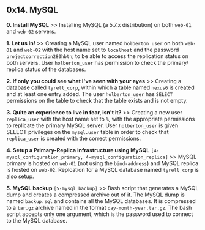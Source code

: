 ## 0x14. MySQL

**0. Install MySQL** >> Installing MySQL (a 5.7.x distribution) on both `web-01` and `web-02` servers.

**1. Let us in!** >> Creating a MySQL user named `holberton_user` on both `web-01` and `web-02` with the host name set to `localhost` and the password `projectcorrection280hbtn`; to be able to access the replication status on both servers. User `holberton_user` has permission to check the primary/ replica status of the databases.

**2. If only you could see what I've seen with your eyes** >> Creating a database called `tyrell_corp`, within which a table named `nexus6` is created and at least one entry added. The user `holberton_user` has `SELECT` permissions on the table to check that the table exists and is not empty.

**3. Quite an experience to live in fear, isn't it?** >> Creating a new user `replica_user` with the host name set to `%`, with the appropriate permissions to replicate the primary MySQL server. User `holberton_user` is given SELECT privileges on the `mysql.user` table in order to check that `replica_user` is created with the correct permissions.

**4. Setup a Primary-Replica infrastructure using MySQL** `[4-mysql_configuration_primary, 4-mysql_configuration_replica]` >> MySQL primary is hosted on `web-01` (not using the `bind-address`) and MySQL replica is hosted on `web-02`. Replcation for a MySQL database named `tyrell_corp` is also setup.

**5. MySQL backup** `[5-mysql_backup]` >> Bash script that generates a MySQL dump and creates a compressed archive out of it. The MySQL dump is named `backup.sql` and contains all the MySQL databases. It is compressed to a `tar.gz` archive named in the format `day-month-year.tar.gz`. The bash script accepts only one argument, which is the password used to connect to the MySQL database.
